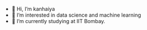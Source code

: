 - 👋 Hi, I’m kanhaiya
- 👀 I’m interested in data science and machine learning 
- 🌱 I’m currently studying at IIT Bombay.

<!---
ikanhaiyakr/ikanhaiyakr is a ✨ special ✨ repository because its `README.md` (this file) appears on your GitHub profile.
You can click the Preview link to take a look at your changes.
--->
